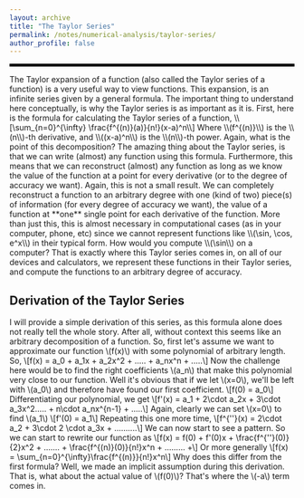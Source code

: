 ```yaml
---
layout: archive
title: "The Taylor Series"
permalink: /notes/numerical-analysis/taylor-series/
author_profile: false
--- 
```

<hr style="border: 2px solid black;">
The Taylor expansion of a function (also called the Taylor series of a function) is a very useful way to view functions. This expansion, is an infinite series given by a general formula. The important thing to understand here conceptually, is why the Taylor series is as 
important as it is. First, here is the formula for calculating the Taylor series of a function,
\\[\sum_{n=0}^{\infty} \frac{f^{(n)}(a)}{n!}(x-a)^n\\]
Where \\(f^{(n)}\\) is the \\(n\\)-th derivative, and \\((x-a)^n\\) is the \\(n\\)-th power. Again, what is the point of this 
decomposition? The amazing thing about the Taylor series, is that we can write (almost) any function using this formula. Furthermore,
this means that we can reconstruct (almost) any function as long as we know the value of the function at a point for every derivative
(or to the degree of accuracy we want). Again, this is not a small result. We can completely reconstruct a function to an arbitrary degree
with one (kind of two) piece(s) of information (for every degree of accuracy we want), the value of a function at **one** single point 
for each derivative of the function. More than just this, this is almost necessary in computational cases (as in your computer, phone, etc)
since we cannot represent functions like \\(\sin, \cos, e^x\\) in their typical form. How would you compute \\(\sin\\) on a computer?
That is exactly where this Taylor series comes in, on all of our devices and calculators, we represent these functions in their 
Taylor series, and compute the functions to an arbitrary degree of accuracy.

## Derivation of the Taylor Series
I will provide a simple derivation of this series, as this formula alone does not really tell the whole story. After all, without context this seems like an arbitrary decomposition of a function. So, first let's assume we want to approximate our function \\(f(x)\\) with some polynomial of arbitrary length. So,
\\[f(x) = a_0 + a_1x + a_2x^2 + ..... + a_nx^n + .....\\]
Now the challenge here would be to find the right coefficients \\(a_n\\) that make this polynomial very close to our function. Well it's obvious that if we let \\(x=0\\), we'll be left with \\(a_0\\) and therefore have found our first coefficient. 
\\[f(0) = a_0\\]
Differentiating our polynomial, we get
\\[f'(x) = a_1 + 2\cdot a_2x + 3\cdot a_3x^2..... + n\cdot a_nx^{n-1} + .....\\]
Again, clearly we can set \\(x=0\\) to find \\(a_1\\)
\\[f'(0) = a_1\\]
Repeating this one more time,
\\[f^{\'\'}(x) = 2\cdot a_2 + 3\cdot 2 \cdot a_3x + ..........\\]
We can now start to see a pattern. So we can start to rewrite our function as
\\[f(x) = f(0) + f'(0)x + \frac{f^{\'\'}(0)}{2}x^2 + ....... + \frac{f^{(n)}(0)}{n!}x^n + ......... +\\]
Or more generally
\\[f(x) = \sum_{n=0}^{\infty}\frac{f^{(n)}}{n!}x^n\\]
Why does this differ from the first formula? Well, we made an implicit assumption during this derivation. That is, what about the actual value of \\(f(0)\\)? That's where the \\(-a\\) term comes in.

